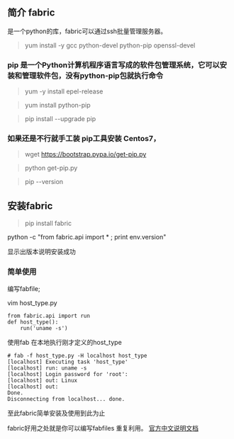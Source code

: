 
## 简介 fabric

是一个python的库，fabric可以通过ssh批量管理服务器。

> yum install -y gcc python-devel python-pip openssl-devel

### pip 是一个Python计算机程序语言写成的软件包管理系统，它可以安装和管理软件包，没有python-pip包就执行命令

> yum -y install epel-release

> yum install python-pip

>  pip install --upgrade pip

### 如果还是不行就手工装 pip工具安装 Centos7，

> wget https://bootstrap.pypa.io/get-pip.py

> python get-pip.py

> pip --version

## 安装fabric

> pip install fabric

python -c "from fabric.api import * ; print env.version"

显示出版本说明安装成功

### 简单使用

编写fabfile;

vim host_type.py

```
from fabric.api import run
def host_type():
    run('uname -s')
```
使用fab 在本地执行刚才定义的host_type

```
# fab -f host_type.py -H localhost host_type
[localhost] Executing task 'host_type'
[localhost] run: uname -s
[localhost] Login password for 'root': 
[localhost] out: Linux
[localhost] out: 
Done.
Disconnecting from localhost... done.
```

至此fabric简单安装及使用到此为止

fabric好用之处就是你可以编写fabfiles 重复利用。
[官方中文说明文档](http://fabric-chs.readthedocs.io/zh_CN/chs/tutorial.html)
